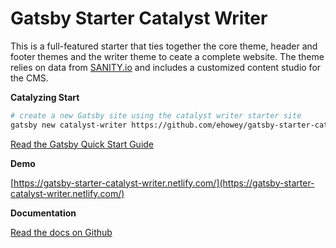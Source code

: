 # Gatsby Starter Catalyst Writer

This is a full-featured starter that ties together the core theme, header and footer themes and the writer theme to ceate a complete website. The theme relies on data from [SANITY.io](https://www.sanity.io/) and includes a customized content studio for the CMS.

**Catalyzing Start**

```sh
# create a new Gatsby site using the catalyst writer starter site
gatsby new catalyst-writer https://github.com/ehowey/gatsby-starter-catalyst-writer
```

[Read the Gatsby Quick Start Guide](https://www.gatsbyjs.org/docs/quick-start)

**Demo**

[https://gatsby-starter-catalyst-writer.netlify.com/](https://gatsby-starter-catalyst-writer.netlify.com/)

**Documentation**

[Read the docs on Github](https://github.com/ehowey/gatsby-theme-catalyst)
